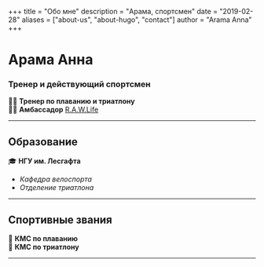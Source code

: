 +++
title = "Обо мне"
description = "Арама, спортсмен"
date = "2019-02-28"
aliases = ["about-us", "about-hugo", "contact"]
author = "Arama Anna"
+++

# **Арама Анна**  

### **Тренер и действующий спортсмен**  
🏊‍♀️ **Тренер по плаванию и триатлону**  
🚴‍♀️ **Амбассадор** [R.A.W.Life](https://instagram.com/rawlifesport) 

---

## **Образование**  
🎓 **НГУ им. Лесгафта**  
- *Кафедра велоспорта*  
- *Отделение триатлона*  

---

## **Спортивные звания**  
🏅 **КМС по плаванию**  
🏅 **КМС по триатлону**  

---
